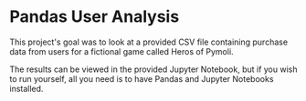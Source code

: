 # Pandas User Analysis
This project's goal was to look at a provided CSV file containing purchase data from users for a fictional game called Heros of Pymoli.

The results can be viewed in the provided Jupyter Notebook, but if you wish to run yourself, all you need is to have Pandas and Jupyter Notebooks installed.
